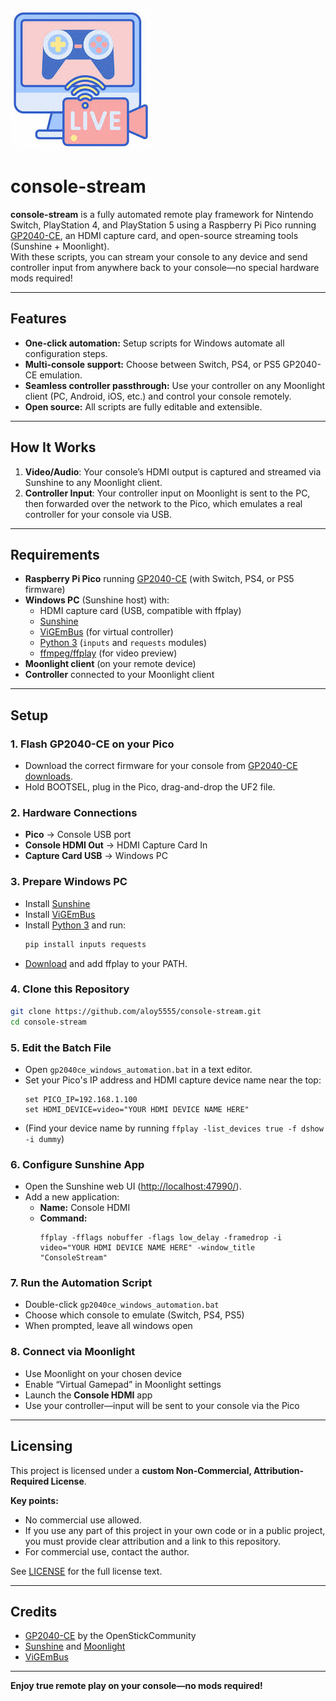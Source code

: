 ![console-stream](console-stream.jpg)
# console-stream

**console-stream** is a fully automated remote play framework for Nintendo Switch, PlayStation 4, and PlayStation 5 using a Raspberry Pi Pico running [GP2040-CE](https://gp2040-ce.info/), an HDMI capture card, and open-source streaming tools (Sunshine + Moonlight).  
With these scripts, you can stream your console to any device and send controller input from anywhere back to your console—no special hardware mods required!

---

## Features

- **One-click automation:** Setup scripts for Windows automate all configuration steps.
- **Multi-console support:** Choose between Switch, PS4, or PS5 GP2040-CE emulation.
- **Seamless controller passthrough:** Use your controller on any Moonlight client (PC, Android, iOS, etc.) and control your console remotely.
- **Open source:** All scripts are fully editable and extensible.

---

## How It Works

1. **Video/Audio**: Your console’s HDMI output is captured and streamed via Sunshine to any Moonlight client.
2. **Controller Input**: Your controller input on Moonlight is sent to the PC, then forwarded over the network to the Pico, which emulates a real controller for your console via USB.

---

## Requirements

- **Raspberry Pi Pico** running [GP2040-CE](https://gp2040-ce.info/) (with Switch, PS4, or PS5 firmware)
- **Windows PC** (Sunshine host) with:
  - HDMI capture card (USB, compatible with ffplay)
  - [Sunshine](https://sunshineapp.dev/)
  - [ViGEmBus](https://vigembus.github.io/) (for virtual controller)
  - [Python 3](https://www.python.org/downloads/) (`inputs` and `requests` modules)
  - [ffmpeg/ffplay](https://www.gyan.dev/ffmpeg/builds/) (for video preview)
- **Moonlight client** (on your remote device)
- **Controller** connected to your Moonlight client

---

## Setup

### 1. Flash GP2040-CE on your Pico

- Download the correct firmware for your console from [GP2040-CE downloads](https://gp2040-ce.info/download/).
- Hold BOOTSEL, plug in the Pico, drag-and-drop the UF2 file.

### 2. Hardware Connections

- **Pico** → Console USB port
- **Console HDMI Out** → HDMI Capture Card In
- **Capture Card USB** → Windows PC

### 3. Prepare Windows PC

- Install [Sunshine](https://sunshineapp.dev/)
- Install [ViGEmBus](https://vigembus.github.io/)
- Install [Python 3](https://www.python.org/downloads/) and run:
  ```sh
  pip install inputs requests
  ```
- [Download](https://www.gyan.dev/ffmpeg/builds/) and add ffplay to your PATH.

### 4. Clone this Repository

```sh
git clone https://github.com/aloy5555/console-stream.git
cd console-stream
```

### 5. Edit the Batch File

- Open `gp2040ce_windows_automation.bat` in a text editor.
- Set your Pico's IP address and HDMI capture device name near the top:
  ```batch
  set PICO_IP=192.168.1.100
  set HDMI_DEVICE=video="YOUR HDMI DEVICE NAME HERE"
  ```
- (Find your device name by running `ffplay -list_devices true -f dshow -i dummy`)

### 6. Configure Sunshine App

- Open the Sunshine web UI ([http://localhost:47990/](http://localhost:47990/)).
- Add a new application:
  - **Name:** Console HDMI
  - **Command:**  
    ```
    ffplay -fflags nobuffer -flags low_delay -framedrop -i video="YOUR HDMI DEVICE NAME HERE" -window_title "ConsoleStream"
    ```

### 7. Run the Automation Script

- Double-click `gp2040ce_windows_automation.bat`
- Choose which console to emulate (Switch, PS4, PS5)
- When prompted, leave all windows open

### 8. Connect via Moonlight

- Use Moonlight on your chosen device
- Enable “Virtual Gamepad” in Moonlight settings
- Launch the **Console HDMI** app
- Use your controller—input will be sent to your console via the Pico

---

## Licensing

This project is licensed under a **custom Non-Commercial, Attribution-Required License**.

**Key points:**
- No commercial use allowed.
- If you use any part of this project in your own code or in a public project, you must provide clear attribution and a link to this repository.
- For commercial use, contact the author.

See [LICENSE](LICENSE) for the full license text.

---

## Credits

- [GP2040-CE](https://gp2040-ce.info/) by the OpenStickCommunity
- [Sunshine](https://sunshineapp.dev/) and [Moonlight](https://moonlight-stream.org/)
- [ViGEmBus](https://vigembus.github.io/)

---

**Enjoy true remote play on your console—no mods required!**
